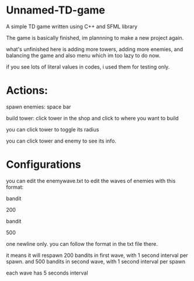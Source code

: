 # Unnamed-TD-game
A simple TD game written using C++ and SFML library

The game is basically finished, im plannning to make a new project again.

what's unfinished here is adding more towers, adding more enemies, and balancing the game and also menu which im too lazy to do now.

if you see lots of literal values in codes, i used them for testing only.




# Actions:

spawn enemies: space bar

build tower: click tower in the shop and click to where you want to build

you can click tower to toggle its radius

you can click tower and enemy to see its info.

# Configurations

you can edit the enemywave.txt to edit the waves of enemies with this format:

bandit

200

bandit 

500

one newline only. you can follow the format in the txt file there. 

it means it will respawn 200 bandits in first wave, with 1 second interval per spawn.
and 500 bandits in second wave, with 1 second interval per spawn

each wave has 5 seconds interval

